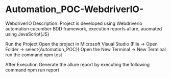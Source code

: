 # Automation_POC-WebdriverIO-
WebdriverIO
Description: Project is developed using Webdriverio automation cucumber BDD framework, 
            execution reports allure, auomated using JavaScript(JS) 
            
Run the Project
Open the project in Microsoft Visual Studio (File -> Open Folder -> select{Automation_POC})
Open the New Terminal -> New Terminal
run the command 
npm test

After Execution Generate the allure report by executing the following command
npm run report
